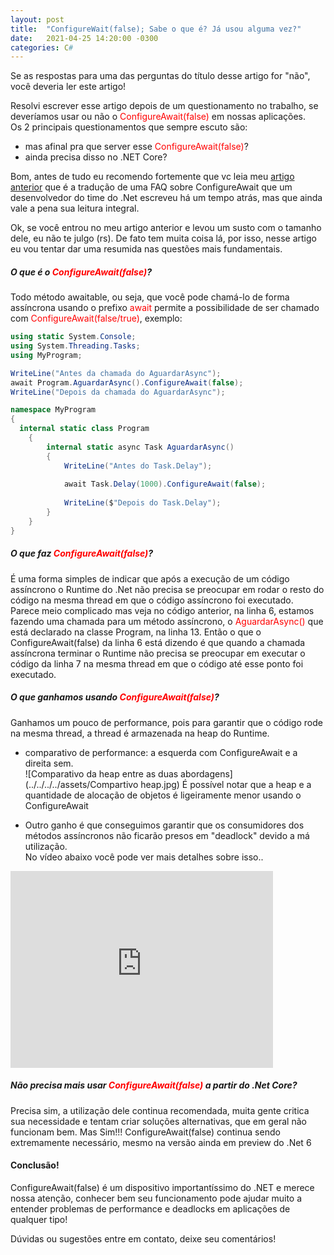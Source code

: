 ```yaml
---
layout: post
title:  "ConfigureWait(false); Sabe o que é? Já usou alguma vez?"
date:   2021-04-25 14:20:00 -0300
categories: C#
---
```

Se as respostas para uma das perguntas do título desse artigo for "não", você deveria ler este artigo!

Resolvi escrever esse artigo depois de um questionamento no trabalho, se deveríamos usar ou não o <span style="color:red">ConfigureAwait(false)</span> em nossas aplicações.  
Os 2 principais questionamentos que sempre escuto são:
* mas afinal pra que server esse <span style="color:red">ConfigureAwait(false)</span>?
* ainda precisa disso no .NET Core?  

Bom, antes de tudo eu recomendo fortemente que vc leia meu [artigo anterior](/c%23/2021/04/24/configure-await-faq-translation.html) que é a tradução de uma FAQ sobre ConfigureAwait que um desenvolvedor do time do .Net escreveu há um tempo atrás, mas que ainda vale a pena sua leitura integral.  

Ok, se você entrou no meu artigo anterior e levou um susto com o tamanho dele, eu não te julgo (rs). De fato tem muita coisa lá, por isso, nesse artigo eu vou tentar dar uma resumida nas questões mais fundamentais.

##### O que é o <span style="color:red">ConfigureAwait(false)</span>?  
Todo método awaitable, ou seja, que você pode chamá-lo de forma assíncrona usando o prefixo <span style="color:red">await</span> permite a possibilidade de ser chamado com <span style="color:red">ConfigureAwait(false/true)</span>, exemplo:  
```c#
using static System.Console;
using System.Threading.Tasks;
using MyProgram;

WriteLine("Antes da chamada do AguardarAsync");
await Program.AguardarAsync().ConfigureAwait(false);
WriteLine("Depois da chamada do AguardarAsync");

namespace MyProgram
{
  internal static class Program
    {
        internal static async Task AguardarAsync()
        {
            WriteLine("Antes do Task.Delay");
           
            await Task.Delay(1000).ConfigureAwait(false);
                
            WriteLine($"Depois do Task.Delay");
        }
    }    
}

```
##### O que faz <span style="color:red">ConfigureAwait(false)</span>? 
É uma forma simples de indicar que após a execução de um código assíncrono o Runtime do .Net não precisa se preocupar em rodar o resto do código na mesma thread em que o código assíncrono foi executado.  
Parece meio complicado mas veja no código anterior, na linha 6, estamos fazendo uma chamada para um método assíncrono, o <span style="color:red">AguardarAsync()</span> que está declarado na classe Program, na linha 13. Então o que o ConfigureAwait(false) da linha 6 está dizendo é que quando a chamada assíncrona terminar o Runtime não precisa se preocupar em executar o código da linha 7 na mesma thread em que o código até esse ponto foi executado.  

##### O que ganhamos usando <span style="color:red">ConfigureAwait(false)</span>? 
Ganhamos um pouco de performance, pois para garantir que o código rode na mesma thread, a thread é armazenada na heap do Runtime. 
* comparativo de performance: a esquerda com ConfigureAwait e a direita sem.  
![Comparativo da heap entre as duas abordagens](../../../../assets/Compartivo heap.jpg) 
É possível notar que a heap e a quantidade de alocação de objetos é ligeiramente menor usando o ConfigureAwait  

* Outro ganho é que conseguimos garantir que os consumidores dos métodos assíncronos não ficarão presos em "deadlock" devido a má utilização.  
No vídeo abaixo você pode ver mais detalhes sobre isso..
<iframe width="420" height="315" src="http://www.youtube.com/embed/P8NxO0jHDzs" frameborder="0" allowfullscreen></iframe>

##### Não precisa mais usar <span style="color:red">ConfigureAwait(false)</span> a partir do .Net Core?
Precisa sim, a utilização dele continua recomendada, muita gente critica sua necessidade e tentam criar soluções alternativas, que em geral não funcionam bem. Mas Sim!!! ConfigureAwait(false) continua sendo extremamente necessário, mesmo na versão ainda em preview do .Net 6  

#### Conclusão!

ConfigureAwait(false) é um dispositivo importantíssimo do .NET e merece nossa atenção, conhecer bem seu funcionamento pode ajudar muito a entender problemas de performance e deadlocks em aplicações de qualquer tipo!  

Dúvidas ou sugestões entre em contato, deixe seu comentários!